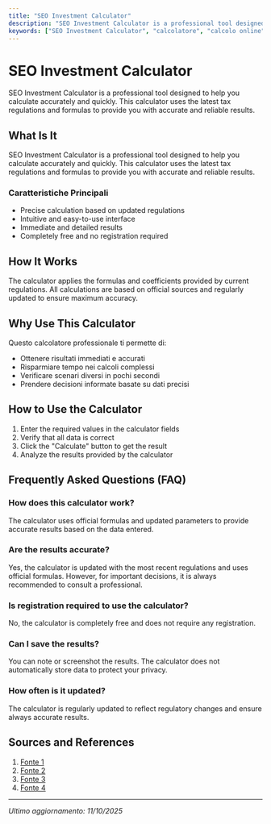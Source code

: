 ```yaml
---
title: "SEO Investment Calculator"
description: "SEO Investment Calculator is a professional tool designed to help you calculate accurately and quickly. This calculator uses the latest tax regulations and formulas to provide you with accurate and reliable results."
keywords: ["SEO Investment Calculator", "calcolatore", "calcolo online"]
---
```


# SEO Investment Calculator

SEO Investment Calculator is a professional tool designed to help you calculate accurately and quickly. This calculator uses the latest tax regulations and formulas to provide you with accurate and reliable results.

## What Is It

SEO Investment Calculator is a professional tool designed to help you calculate accurately and quickly. This calculator uses the latest tax regulations and formulas to provide you with accurate and reliable results.

### Caratteristiche Principali

- Precise calculation based on updated regulations
- Intuitive and easy-to-use interface
- Immediate and detailed results
- Completely free and no registration required

## How It Works

The calculator applies the formulas and coefficients provided by current regulations. All calculations are based on official sources and regularly updated to ensure maximum accuracy.

## Why Use This Calculator

Questo calcolatore professionale ti permette di:

- Ottenere risultati immediati e accurati
- Risparmiare tempo nei calcoli complessi
- Verificare scenari diversi in pochi secondi
- Prendere decisioni informate basate su dati precisi

## How to Use the Calculator

1. Enter the required values in the calculator fields
2. Verify that all data is correct
3. Click the "Calculate" button to get the result
4. Analyze the results provided by the calculator

## Frequently Asked Questions (FAQ)

### How does this calculator work?

The calculator uses official formulas and updated parameters to provide accurate results based on the data entered.

### Are the results accurate?

Yes, the calculator is updated with the most recent regulations and uses official formulas. However, for important decisions, it is always recommended to consult a professional.

### Is registration required to use the calculator?

No, the calculator is completely free and does not require any registration.

### Can I save the results?

You can note or screenshot the results. The calculator does not automatically store data to protect your privacy.

### How often is it updated?

The calculator is regularly updated to reflect regulatory changes and ensure always accurate results.

## Sources and References

1. [Fonte 1](https://www.businessinitiative.org/tools/calculator/seo-roi/)
2. [Fonte 2](https://www.adsrole.com/seo-roi-calculator)
3. [Fonte 3](https://www.omnius.so/blog/seo-roi-calculator)
4. [Fonte 4](https://makemedia.ai/enterprise-seo-roi-calculator/)

---

*Ultimo aggiornamento: 11/10/2025*
